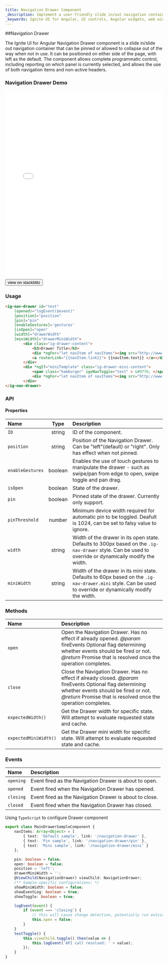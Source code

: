 ```yaml
---
title: Navigation Drawer Component
_description: Implement a user-friendly slide in/out navigation container with complete programmatic control with Ignite UI for Angular Navigation Drawer component.
_keywords: Ignite UI for Angular, UI controls, Angular widgets, web widgets, UI widgets, Angular, Native Angular Components Suite, Native Angular Controls, Native Angular Components Library, Angular Navigation Drawer component, Angular Navigation Drawer control
---
```


##Navigation Drawer
<p class="highlight">The Ignite UI for Angular Navigation Drawer component is a slide in/slide out navigation container that can be pinned or allowed to collapse out of the way when not in use. It can be positioned on either side of the page, with left as the default. The component allows complete programmatic control, including reporting on which panel is currently selected, and allows the use of both navigation items and non-active headers.</p>
<div class="divider"></div>

### Navigation Drawer Demo
<div class="sample-container loading" style="height: 600px">
    <iframe id="nav-drawer-sample-iframe" frameborder="0" seamless width="100%" height="100%" src="{environment:demosBaseUrl}/navigation-drawer" onload="onSampleIframeContentLoaded(this);"></iframe>
</div>
<div>
    <button data-localize="stackblitz" class="stackblitz-btn" data-iframe-id="nav-drawer-sample-iframe" data-demos-base-url="{environment:demosBaseUrl}">view on stackblitz</button>
</div>
<div class="divider--half"></div>

### Usage
```html
<ig-nav-drawer id="test"
    (opened)="logEvent($event)"
    [position]="position"
    [pin]="pin"
    [enableGestures]='gestures'
    [isOpen]="open"
    [width]="drawerWidth"
    [miniWidth]="drawerMiniWidth">
        <div class="ig-drawer-content">
            <h3>Drawer Title</h3>
            <div *ngFor="let navItem of navItems"><img src="http://www.infragistics.com/assets/images/favicon.ico" width='16' />
            <a routerLink="{{navItem.link}}"> {{navItem.text}} </a></div>
        </div>
        <div *ngIf="miniTemplate" class="ig-drawer-mini-content">
            <span class="hamburger" igxNavToggle="test" > &#9776; </span>
            <div *ngFor="let navItem of navItems"><img src="http://www.infragistics.com/assets/images/favicon.ico" width='16' /></div>
        </div>
</ig-nav-drawer>
```
<div class="divider--half"></div>

### API

#### Properties
| Name      | Type|  Description |
|:----------|:----:|:------|
| `ID`| string | ID of the component. |
| `position` | string | Position of the Navigation Drawer. Can be "left"(default) or "right". Only has effect when not pinned.|
| `enableGestures`| boolean | Enables the use of touch gestures to manipulate the drawer - such as swipe/pan from edge to open, swipe toggle and pan drag. |
| `isOpen` | boolean | State of the drawer. |
| `pin` | boolean | Pinned state of the drawer. Currently only support. |
| `pinThreshold` | number | Minimum device width required for automatic pin to be toggled. Deafult is 1024, can be set to falsy value to ignore. |
| `width` | string| Width of the drawer in its open state. Defaults to 300px based on the `.ig-nav-drawer` style. Can be used to override or dynamically modify the width.|
| `miniWidth` | string | Width of the drawer in its mini state. Defaults to 60px based on the `.ig-nav-drawer.mini` style. Can be used to override or dynamically modify the width. |
<div class="divider--half"></div>

### Methods
| Name      |  Description |
|:----------|:------|
| `open`    | Open the Navigation Drawer. Has no effect if already opened. *@param* fireEvents Optional flag determining whether events should be fired or not. *@return* Promise that is resolved once the operation completes. |
| `close`   | Close the Navigation Drawer. Has no effect if already closed. *@param* fireEvents Optional flag determining whether events should be fired or not. *@return* Promise that is resolved once the operation completes. |
| `expectedWidth()`  | Get the Drawer width for specific state. Will attempt to evaluate requested state and cache. |
| `expectedMiniWidth()`| Get the Drawer mini width for specific state. Will attempt to evaluate requested state and cache. |
<div class="divider--half"></div>

### Events
| Name      |  Description |
|:----------|:------|
| `opening` | Event fired as the Navigation Drawer is about to open. |
| `opened`  | Event fired when the Navigation Drawer has opened. |
| `closing` | Event fired as the Navigation Drawer is about to close. |
| `closed`  | Event fired when the Navigation Drawer has closed. |
<div class="divider--half"></div>

Using `TypeScript` to configure Drawer component

```typescript
export class MainDrawerSampleComponent {
    navItems: Array<Object> = [
        { text: 'Default sample', link: '/navigation-drawer' },
        { text: 'Pin sample', link: '/navigation-drawer/pin' },
        { text: 'Mini sample', link: '/navigation-drawer/mini' }
    ];

    pin: boolean = false;
    open: boolean = false;
    position = 'left';
    drawerMiniWidth = '';
    @ViewChild(NavigationDrawer) viewChild: NavigationDrawer;
    /** Sample-specific configurations: */
    showMiniWidth: boolean = false;
    showEventLog: boolean = true;
    showToggle: boolean = true;

    logEvent(event) {
        if (event === 'closing') {
            // this will cause change detection, potentially run outside of angular
            this.open = false;
        }
    }
    testToggle() {
        this.viewChild.toggle().then(value => {
            this.logEvent('API call resolved: ' + value);
        });
    }
}
```
